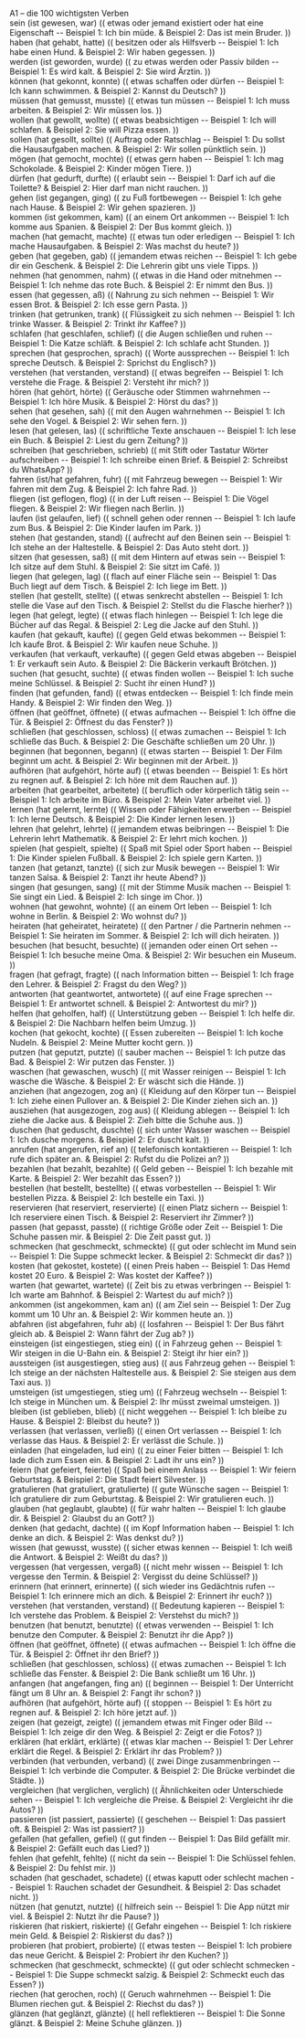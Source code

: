 A1 – die 100 wichtigsten Verben  
sein (ist gewesen, war) (( etwas oder jemand existiert oder hat eine Eigenschaft -- Beispiel 1: Ich bin müde. & Beispiel 2: Das ist mein Bruder. ))  
haben (hat gehabt, hatte) (( besitzen oder als Hilfsverb -- Beispiel 1: Ich habe einen Hund. & Beispiel 2: Wir haben gegessen. ))  
werden (ist geworden, wurde) (( zu etwas werden oder Passiv bilden -- Beispiel 1: Es wird kalt. & Beispiel 2: Sie wird Ärztin. ))  
können (hat gekonnt, konnte) (( etwas schaffen oder dürfen -- Beispiel 1: Ich kann schwimmen. & Beispiel 2: Kannst du Deutsch? ))  
müssen (hat gemusst, musste) (( etwas tun müssen -- Beispiel 1: Ich muss arbeiten. & Beispiel 2: Wir müssen los. ))  
wollen (hat gewollt, wollte) (( etwas beabsichtigen -- Beispiel 1: Ich will schlafen. & Beispiel 2: Sie will Pizza essen. ))  
sollen (hat gesollt, sollte) (( Auftrag oder Ratschlag -- Beispiel 1: Du sollst die Hausaufgaben machen. & Beispiel 2: Wir sollen pünktlich sein. ))  
mögen (hat gemocht, mochte) (( etwas gern haben -- Beispiel 1: Ich mag Schokolade. & Beispiel 2: Kinder mögen Tiere. ))  
dürfen (hat gedurft, durfte) (( erlaubt sein -- Beispiel 1: Darf ich auf die Toilette? & Beispiel 2: Hier darf man nicht rauchen. ))  
gehen (ist gegangen, ging) (( zu Fuß fortbewegen -- Beispiel 1: Ich gehe nach Hause. & Beispiel 2: Wir gehen spazieren. ))  
kommen (ist gekommen, kam) (( an einem Ort ankommen -- Beispiel 1: Ich komme aus Spanien. & Beispiel 2: Der Bus kommt gleich. ))  
machen (hat gemacht, machte) (( etwas tun oder erledigen -- Beispiel 1: Ich mache Hausaufgaben. & Beispiel 2: Was machst du heute? ))  
geben (hat gegeben, gab) (( jemandem etwas reichen -- Beispiel 1: Ich gebe dir ein Geschenk. & Beispiel 2: Die Lehrerin gibt uns viele Tipps. ))  
nehmen (hat genommen, nahm) (( etwas in die Hand oder mitnehmen -- Beispiel 1: Ich nehme das rote Buch. & Beispiel 2: Er nimmt den Bus. ))  
essen (hat gegessen, aß) (( Nahrung zu sich nehmen -- Beispiel 1: Wir essen Brot. & Beispiel 2: Ich esse gern Pasta. ))  
trinken (hat getrunken, trank) (( Flüssigkeit zu sich nehmen -- Beispiel 1: Ich trinke Wasser. & Beispiel 2: Trinkt ihr Kaffee? ))  
schlafen (hat geschlafen, schlief) (( die Augen schließen und ruhen -- Beispiel 1: Die Katze schläft. & Beispiel 2: Ich schlafe acht Stunden. ))  
sprechen (hat gesprochen, sprach) (( Worte aussprechen -- Beispiel 1: Ich spreche Deutsch. & Beispiel 2: Sprichst du Englisch? ))  
verstehen (hat verstanden, verstand) (( etwas begreifen -- Beispiel 1: Ich verstehe die Frage. & Beispiel 2: Versteht ihr mich? ))  
hören (hat gehört, hörte) (( Geräusche oder Stimmen wahrnehmen -- Beispiel 1: Ich höre Musik. & Beispiel 2: Hörst du das? ))  
sehen (hat gesehen, sah) (( mit den Augen wahrnehmen -- Beispiel 1: Ich sehe den Vogel. & Beispiel 2: Wir sehen fern. ))  
lesen (hat gelesen, las) (( schriftliche Texte anschauen -- Beispiel 1: Ich lese ein Buch. & Beispiel 2: Liest du gern Zeitung? ))  
schreiben (hat geschrieben, schrieb) (( mit Stift oder Tastatur Wörter aufschreiben -- Beispiel 1: Ich schreibe einen Brief. & Beispiel 2: Schreibst du WhatsApp? ))  
fahren (ist/hat gefahren, fuhr) (( mit Fahrzeug bewegen -- Beispiel 1: Wir fahren mit dem Zug. & Beispiel 2: Ich fahre Rad. ))  
fliegen (ist geflogen, flog) (( in der Luft reisen -- Beispiel 1: Die Vögel fliegen. & Beispiel 2: Wir fliegen nach Berlin. ))  
laufen (ist gelaufen, lief) (( schnell gehen oder rennen -- Beispiel 1: Ich laufe zum Bus. & Beispiel 2: Die Kinder laufen im Park. ))  
stehen (hat gestanden, stand) (( aufrecht auf den Beinen sein -- Beispiel 1: Ich stehe an der Haltestelle. & Beispiel 2: Das Auto steht dort. ))  
sitzen (hat gesessen, saß) (( mit dem Hintern auf etwas sein -- Beispiel 1: Ich sitze auf dem Stuhl. & Beispiel 2: Sie sitzt im Café. ))  
liegen (hat gelegen, lag) (( flach auf einer Fläche sein -- Beispiel 1: Das Buch liegt auf dem Tisch. & Beispiel 2: Ich liege im Bett. ))  
stellen (hat gestellt, stellte) (( etwas senkrecht abstellen -- Beispiel 1: Ich stelle die Vase auf den Tisch. & Beispiel 2: Stellst du die Flasche hierher? ))  
legen (hat gelegt, legte) (( etwas flach hinlegen -- Beispiel 1: Ich lege die Bücher auf das Regal. & Beispiel 2: Leg die Jacke auf den Stuhl. ))  
kaufen (hat gekauft, kaufte) (( gegen Geld etwas bekommen -- Beispiel 1: Ich kaufe Brot. & Beispiel 2: Wir kaufen neue Schuhe. ))  
verkaufen (hat verkauft, verkaufte) (( gegen Geld etwas abgeben -- Beispiel 1: Er verkauft sein Auto. & Beispiel 2: Die Bäckerin verkauft Brötchen. ))  
suchen (hat gesucht, suchte) (( etwas finden wollen -- Beispiel 1: Ich suche meine Schlüssel. & Beispiel 2: Sucht ihr einen Hund? ))  
finden (hat gefunden, fand) (( etwas entdecken -- Beispiel 1: Ich finde mein Handy. & Beispiel 2: Wir finden den Weg. ))  
öffnen (hat geöffnet, öffnete) (( etwas aufmachen -- Beispiel 1: Ich öffne die Tür. & Beispiel 2: Öffnest du das Fenster? ))  
schließen (hat geschlossen, schloss) (( etwas zumachen -- Beispiel 1: Ich schließe das Buch. & Beispiel 2: Die Geschäfte schließen um 20 Uhr. ))  
beginnen (hat begonnen, begann) (( etwas starten -- Beispiel 1: Der Film beginnt um acht. & Beispiel 2: Wir beginnen mit der Arbeit. ))  
aufhören (hat aufgehört, hörte auf) (( etwas beenden -- Beispiel 1: Es hört zu regnen auf. & Beispiel 2: Ich höre mit dem Rauchen auf. ))  
arbeiten (hat gearbeitet, arbeitete) (( beruflich oder körperlich tätig sein -- Beispiel 1: Ich arbeite im Büro. & Beispiel 2: Mein Vater arbeitet viel. ))  
lernen (hat gelernt, lernte) (( Wissen oder Fähigkeiten erwerben -- Beispiel 1: Ich lerne Deutsch. & Beispiel 2: Die Kinder lernen lesen. ))  
lehren (hat gelehrt, lehrte) (( jemandem etwas beibringen -- Beispiel 1: Die Lehrerin lehrt Mathematik. & Beispiel 2: Er lehrt mich kochen. ))  
spielen (hat gespielt, spielte) (( Spaß mit Spiel oder Sport haben -- Beispiel 1: Die Kinder spielen Fußball. & Beispiel 2: Ich spiele gern Karten. ))  
tanzen (hat getanzt, tanzte) (( sich zur Musik bewegen -- Beispiel 1: Wir tanzen Salsa. & Beispiel 2: Tanzt ihr heute Abend? ))  
singen (hat gesungen, sang) (( mit der Stimme Musik machen -- Beispiel 1: Sie singt ein Lied. & Beispiel 2: Ich singe im Chor. ))  
wohnen (hat gewohnt, wohnte) (( an einem Ort leben -- Beispiel 1: Ich wohne in Berlin. & Beispiel 2: Wo wohnst du? ))  
heiraten (hat geheiratet, heiratete) (( den Partner / die Partnerin nehmen -- Beispiel 1: Sie heiraten im Sommer. & Beispiel 2: Ich will dich heiraten. ))  
besuchen (hat besucht, besuchte) (( jemanden oder einen Ort sehen -- Beispiel 1: Ich besuche meine Oma. & Beispiel 2: Wir besuchen ein Museum. ))  
fragen (hat gefragt, fragte) (( nach Information bitten -- Beispiel 1: Ich frage den Lehrer. & Beispiel 2: Fragst du den Weg? ))  
antworten (hat geantwortet, antwortete) (( auf eine Frage sprechen -- Beispiel 1: Er antwortet schnell. & Beispiel 2: Antwortest du mir? ))  
helfen (hat geholfen, half) (( Unterstützung geben -- Beispiel 1: Ich helfe dir. & Beispiel 2: Die Nachbarn helfen beim Umzug. ))  
kochen (hat gekocht, kochte) (( Essen zubereiten -- Beispiel 1: Ich koche Nudeln. & Beispiel 2: Meine Mutter kocht gern. ))  
putzen (hat geputzt, putzte) (( sauber machen -- Beispiel 1: Ich putze das Bad. & Beispiel 2: Wir putzen das Fenster. ))  
waschen (hat gewaschen, wusch) (( mit Wasser reinigen -- Beispiel 1: Ich wasche die Wäsche. & Beispiel 2: Er wäscht sich die Hände. ))  
anziehen (hat angezogen, zog an) (( Kleidung auf den Körper tun -- Beispiel 1: Ich ziehe einen Pullover an. & Beispiel 2: Die Kinder ziehen sich an. ))  
ausziehen (hat ausgezogen, zog aus) (( Kleidung ablegen -- Beispiel 1: Ich ziehe die Jacke aus. & Beispiel 2: Zieh bitte die Schuhe aus. ))  
duschen (hat geduscht, duschte) (( sich unter Wasser waschen -- Beispiel 1: Ich dusche morgens. & Beispiel 2: Er duscht kalt. ))  
anrufen (hat angerufen, rief an) (( telefonisch kontaktieren -- Beispiel 1: Ich rufe dich später an. & Beispiel 2: Rufst du die Polizei an? ))  
bezahlen (hat bezahlt, bezahlte) (( Geld geben -- Beispiel 1: Ich bezahle mit Karte. & Beispiel 2: Wer bezahlt das Essen? ))  
bestellen (hat bestellt, bestellte) (( etwas vorbestellen -- Beispiel 1: Wir bestellen Pizza. & Beispiel 2: Ich bestelle ein Taxi. ))  
reservieren (hat reserviert, reservierte) (( einen Platz sichern -- Beispiel 1: Ich reserviere einen Tisch. & Beispiel 2: Reserviert ihr Zimmer? ))  
passen (hat gepasst, passte) (( richtige Größe oder Zeit -- Beispiel 1: Die Schuhe passen mir. & Beispiel 2: Die Zeit passt gut. ))  
schmecken (hat geschmeckt, schmeckte) (( gut oder schlecht im Mund sein -- Beispiel 1: Die Suppe schmeckt lecker. & Beispiel 2: Schmeckt dir das? ))  
kosten (hat gekostet, kostete) (( einen Preis haben -- Beispiel 1: Das Hemd kostet 20 Euro. & Beispiel 2: Was kostet der Kaffee? ))  
warten (hat gewartet, wartete) (( Zeit bis zu etwas verbringen -- Beispiel 1: Ich warte am Bahnhof. & Beispiel 2: Wartest du auf mich? ))  
ankommen (ist angekommen, kam an) (( am Ziel sein -- Beispiel 1: Der Zug kommt um 10 Uhr an. & Beispiel 2: Wir kommen heute an. ))  
abfahren (ist abgefahren, fuhr ab) (( losfahren -- Beispiel 1: Der Bus fährt gleich ab. & Beispiel 2: Wann fährt der Zug ab? ))  
einsteigen (ist eingestiegen, stieg ein) (( in Fahrzeug gehen -- Beispiel 1: Wir steigen in die U-Bahn ein. & Beispiel 2: Steigt ihr hier ein? ))  
aussteigen (ist ausgestiegen, stieg aus) (( aus Fahrzeug gehen -- Beispiel 1: Ich steige an der nächsten Haltestelle aus. & Beispiel 2: Sie steigen aus dem Taxi aus. ))  
umsteigen (ist umgestiegen, stieg um) (( Fahrzeug wechseln -- Beispiel 1: Ich steige in München um. & Beispiel 2: Ihr müsst zweimal umsteigen. ))  
bleiben (ist geblieben, blieb) (( nicht weggehen -- Beispiel 1: Ich bleibe zu Hause. & Beispiel 2: Bleibst du heute? ))  
verlassen (hat verlassen, verließ) (( einen Ort verlassen -- Beispiel 1: Ich verlasse das Haus. & Beispiel 2: Er verlässt die Schule. ))  
einladen (hat eingeladen, lud ein) (( zu einer Feier bitten -- Beispiel 1: Ich lade dich zum Essen ein. & Beispiel 2: Ladt ihr uns ein? ))  
feiern (hat gefeiert, feierte) (( Spaß bei einem Anlass -- Beispiel 1: Wir feiern Geburtstag. & Beispiel 2: Die Stadt feiert Silvester. ))  
gratulieren (hat gratuliert, gratulierte) (( gute Wünsche sagen -- Beispiel 1: Ich gratuliere dir zum Geburtstag. & Beispiel 2: Wir gratulieren euch. ))  
glauben (hat geglaubt, glaubte) (( für wahr halten -- Beispiel 1: Ich glaube dir. & Beispiel 2: Glaubst du an Gott? ))  
denken (hat gedacht, dachte) (( im Kopf Information haben -- Beispiel 1: Ich denke an dich. & Beispiel 2: Was denkst du? ))  
wissen (hat gewusst, wusste) (( sicher etwas kennen -- Beispiel 1: Ich weiß die Antwort. & Beispiel 2: Weißt du das? ))  
vergessen (hat vergessen, vergaß) (( nicht mehr wissen -- Beispiel 1: Ich vergesse den Termin. & Beispiel 2: Vergisst du deine Schlüssel? ))  
erinnern (hat erinnert, erinnerte) (( sich wieder ins Gedächtnis rufen -- Beispiel 1: Ich erinnere mich an dich. & Beispiel 2: Erinnert ihr euch? ))  
verstehen (hat verstanden, verstand) (( Bedeutung kapieren -- Beispiel 1: Ich verstehe das Problem. & Beispiel 2: Verstehst du mich? ))  
benutzen (hat benutzt, benutzte) (( etwas verwenden -- Beispiel 1: Ich benutze den Computer. & Beispiel 2: Benutzt ihr die App? ))  
öffnen (hat geöffnet, öffnete) (( etwas aufmachen -- Beispiel 1: Ich öffne die Tür. & Beispiel 2: Öffnet ihr den Brief? ))  
schließen (hat geschlossen, schloss) (( etwas zumachen -- Beispiel 1: Ich schließe das Fenster. & Beispiel 2: Die Bank schließt um 16 Uhr. ))  
anfangen (hat angefangen, fing an) (( beginnen -- Beispiel 1: Der Unterricht fängt um 8 Uhr an. & Beispiel 2: Fangt ihr schon? ))  
aufhören (hat aufgehört, hörte auf) (( stoppen -- Beispiel 1: Es hört zu regnen auf. & Beispiel 2: Ich höre jetzt auf. ))  
zeigen (hat gezeigt, zeigte) (( jemandem etwas mit Finger oder Bild -- Beispiel 1: Ich zeige dir den Weg. & Beispiel 2: Zeigt er die Fotos? ))  
erklären (hat erklärt, erklärte) (( etwas klar machen -- Beispiel 1: Der Lehrer erklärt die Regel. & Beispiel 2: Erklärt ihr das Problem? ))  
verbinden (hat verbunden, verband) (( zwei Dinge zusammenbringen -- Beispiel 1: Ich verbinde die Computer. & Beispiel 2: Die Brücke verbindet die Städte. ))  
vergleichen (hat verglichen, verglich) (( Ähnlichkeiten oder Unterschiede sehen -- Beispiel 1: Ich vergleiche die Preise. & Beispiel 2: Vergleicht ihr die Autos? ))  
passieren (ist passiert, passierte) (( geschehen -- Beispiel 1: Das passiert oft. & Beispiel 2: Was ist passiert? ))  
gefallen (hat gefallen, gefiel) (( gut finden -- Beispiel 1: Das Bild gefällt mir. & Beispiel 2: Gefällt euch das Lied? ))  
fehlen (hat gefehlt, fehlte) (( nicht da sein -- Beispiel 1: Die Schlüssel fehlen. & Beispiel 2: Du fehlst mir. ))  
schaden (hat geschadet, schadete) (( etwas kaputt oder schlecht machen -- Beispiel 1: Rauchen schadet der Gesundheit. & Beispiel 2: Das schadet nicht. ))  
nützen (hat genutzt, nutzte) (( hilfreich sein -- Beispiel 1: Die App nützt mir viel. & Beispiel 2: Nutzt ihr die Pause? ))  
riskieren (hat riskiert, riskierte) (( Gefahr eingehen -- Beispiel 1: Ich riskiere mein Geld. & Beispiel 2: Riskierst du das? ))  
probieren (hat probiert, probierte) (( etwas testen -- Beispiel 1: Ich probiere das neue Gericht. & Beispiel 2: Probiert ihr den Kuchen? ))  
schmecken (hat geschmeckt, schmeckte) (( gut oder schlecht schmecken -- Beispiel 1: Die Suppe schmeckt salzig. & Beispiel 2: Schmeckt euch das Essen? ))  
riechen (hat gerochen, roch) (( Geruch wahrnehmen -- Beispiel 1: Die Blumen riechen gut. & Beispiel 2: Riechst du das? ))  
glänzen (hat geglänzt, glänzte) (( hell reflektieren -- Beispiel 1: Die Sonne glänzt. & Beispiel 2: Meine Schuhe glänzen. ))  
